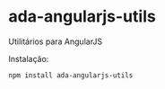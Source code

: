 # ada-angularjs-utils
Utilitários para AngularJS

Instalação:

```
npm install ada-angularjs-utils
```
